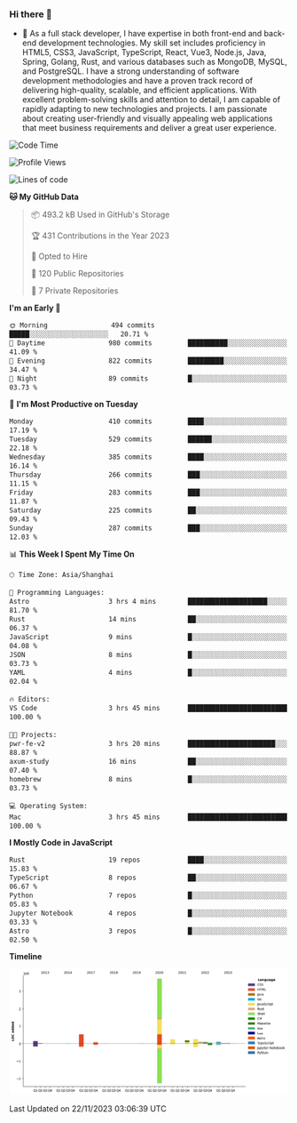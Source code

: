 ### Hi there 👋

- 🌱 As a full stack developer, I have expertise in both front-end and back-end development technologies. My skill set includes proficiency in HTML5, CSS3, JavaScript, TypeScript, React, Vue3, Node.js, Java, Spring, Golang, Rust, and various databases such as MongoDB, MySQL, and PostgreSQL. I have a strong understanding of software development methodologies and have a proven track record of delivering high-quality, scalable, and efficient applications. With excellent problem-solving skills and attention to detail, I am capable of rapidly adapting to new technologies and projects. I am passionate about creating user-friendly and visually appealing web applications that meet business requirements and deliver a great user experience.

<!--START_SECTION:waka-->
![Code Time](http://img.shields.io/badge/Code%20Time-1%2C162%20hrs%2044%20mins-blue)

![Profile Views](http://img.shields.io/badge/Profile%20Views-5-blue)

![Lines of code](https://img.shields.io/badge/From%20Hello%20World%20I%27ve%20Written-5.6%20million%20lines%20of%20code-blue)

**🐱 My GitHub Data** 

> 📦 493.2 kB Used in GitHub's Storage 
 > 
> 🏆 431 Contributions in the Year 2023
 > 
> 💼 Opted to Hire
 > 
> 📜 120 Public Repositories 
 > 
> 🔑 7 Private Repositories 
 > 
**I'm an Early 🐤** 

```text
🌞 Morning                494 commits         █████░░░░░░░░░░░░░░░░░░░░   20.71 % 
🌆 Daytime                980 commits         ██████████░░░░░░░░░░░░░░░   41.09 % 
🌃 Evening                822 commits         █████████░░░░░░░░░░░░░░░░   34.47 % 
🌙 Night                  89 commits          █░░░░░░░░░░░░░░░░░░░░░░░░   03.73 % 
```
📅 **I'm Most Productive on Tuesday** 

```text
Monday                   410 commits         ████░░░░░░░░░░░░░░░░░░░░░   17.19 % 
Tuesday                  529 commits         ██████░░░░░░░░░░░░░░░░░░░   22.18 % 
Wednesday                385 commits         ████░░░░░░░░░░░░░░░░░░░░░   16.14 % 
Thursday                 266 commits         ███░░░░░░░░░░░░░░░░░░░░░░   11.15 % 
Friday                   283 commits         ███░░░░░░░░░░░░░░░░░░░░░░   11.87 % 
Saturday                 225 commits         ██░░░░░░░░░░░░░░░░░░░░░░░   09.43 % 
Sunday                   287 commits         ███░░░░░░░░░░░░░░░░░░░░░░   12.03 % 
```


📊 **This Week I Spent My Time On** 

```text
🕑︎ Time Zone: Asia/Shanghai

💬 Programming Languages: 
Astro                    3 hrs 4 mins        ████████████████████░░░░░   81.70 % 
Rust                     14 mins             ██░░░░░░░░░░░░░░░░░░░░░░░   06.37 % 
JavaScript               9 mins              █░░░░░░░░░░░░░░░░░░░░░░░░   04.08 % 
JSON                     8 mins              █░░░░░░░░░░░░░░░░░░░░░░░░   03.73 % 
YAML                     4 mins              █░░░░░░░░░░░░░░░░░░░░░░░░   02.04 % 

🔥 Editors: 
VS Code                  3 hrs 45 mins       █████████████████████████   100.00 % 

🐱‍💻 Projects: 
pwr-fe-v2                3 hrs 20 mins       ██████████████████████░░░   88.87 % 
axum-study               16 mins             ██░░░░░░░░░░░░░░░░░░░░░░░   07.40 % 
homebrew                 8 mins              █░░░░░░░░░░░░░░░░░░░░░░░░   03.73 % 

💻 Operating System: 
Mac                      3 hrs 45 mins       █████████████████████████   100.00 % 
```

**I Mostly Code in JavaScript** 

```text
Rust                     19 repos            ████░░░░░░░░░░░░░░░░░░░░░   15.83 % 
TypeScript               8 repos             ██░░░░░░░░░░░░░░░░░░░░░░░   06.67 % 
Python                   7 repos             █░░░░░░░░░░░░░░░░░░░░░░░░   05.83 % 
Jupyter Notebook         4 repos             █░░░░░░░░░░░░░░░░░░░░░░░░   03.33 % 
Astro                    3 repos             █░░░░░░░░░░░░░░░░░░░░░░░░   02.50 % 
```



**Timeline**

![Lines of Code chart](https://raw.githubusercontent.com/elton/elton/main/assets/bar_graph.png)


 Last Updated on 22/11/2023 03:06:39 UTC
<!--END_SECTION:waka-->

<!--
**elton/elton** is a ✨ _special_ ✨ repository because its `README.md` (this file) appears on your GitHub profile.

Here are some ideas to get you started:

- 🔭 I’m currently working on ...
- 🌱 I’m currently learning ...
- 👯 I’m looking to collaborate on ...
- 🤔 I’m looking for help with ...
- 💬 Ask me about ...
- 📫 How to reach me: ...
- 😄 Pronouns: ...
- ⚡ Fun fact: ...
-->

